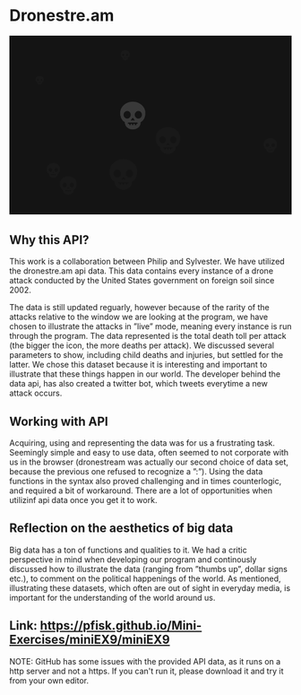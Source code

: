 # Dronestre.am

![Screenshot](Screenshot.PNG)

## Why this API?

This work is a collaboration between Philip and Sylvester. We have utilized the dronestre.am api data. This data contains every instance of a drone attack conducted by the United States government on foreign soil since 2002. 

The data is still updated reguarly, however because of the rarity of the attacks relative to the window we are looking at the program, we have chosen to illustrate the attacks in ”live” mode, meaning every instance is run through the program. The data represented is the total death toll per attack (the bigger the icon, the more deaths per attack). We discussed several parameters to show, including child deaths and injuries, but settled for the latter. We chose this dataset because it is interesting and important to illustrate that these things happen in our world. The developer behind the data api, has also created a twitter bot, which tweets everytime a new attack occurs. 

## Working with API

Acquiring, using and representing the data was for us a frustrating task. Seemingly simple and easy to use data, often seemed to not corporate with us in the browser (dronestream was actually our second choice of data set, because the previous one refused to recognize a ”:”). Using the data functions in the syntax also proved challenging and in times counterlogic, and required a bit of workaround. There are a lot of opportunities when utilizinf api data once you get it to work. 

## Reflection on the aesthetics of big data

Big data has a ton of functions and qualities to it. We had a critic perspective in mind when developing our program and continously discussed how to illustrate the data (ranging from ”thumbs up”, dollar signs etc.), to comment on the political happenings of the world. As mentioned, illustrating these datasets, which often are out of sight in everyday media, is important for the understanding of the world around us. 

## Link: https://pfisk.github.io/Mini-Exercises/miniEX9/miniEX9

NOTE: GitHub has some issues with the provided API data, as it runs on a http server and not a https. If you can't run it, please download it and try it from your own editor. 
